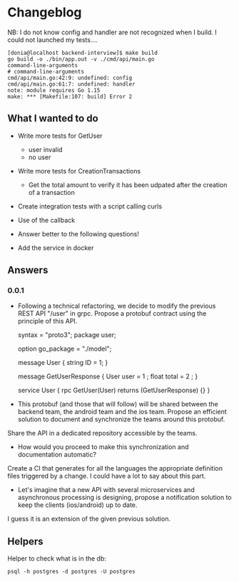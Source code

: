 # Changeblog

NB: I do not know config and handler are not recognized when I build.
I could not launched my tests....

    [donia@localhost backend-interview]$ make build
    go build -o ./bin/app.out -v ./cmd/api/main.go
    command-line-arguments
    # command-line-arguments
    cmd/api/main.go:42:9: undefined: config
    cmd/api/main.go:61:7: undefined: handler
    note: module requires Go 1.15
    make: *** [Makefile:107: build] Error 2


## What I wanted to do

- Write more tests for GetUser
    - user invalid
    - no user
    
- Write more tests for CreationTransactions
    - Get the total amount to verify it has been udpated after the creation of a transaction
   
- Create integration tests with a script calling curls

- Use of the callback

- Answer better to the following questions! 

- Add the service in docker

## Answers

### 0.0.1

- Following a technical refactoring, we decide to modify the previous REST API "/user" in grpc. Propose a protobuf contract using the principle of this API.


    syntax = "proto3";
    package user;
    
    option go_package = "./model";
    
    message User {
      string ID = 1;
    }
    
    message GetUserResponse {
        User user = 1 ; 
        float total = 2 ;
    }
    
    service User {
      rpc GetUser(User) returns (GetUserResponse) {}
    }


- This protobuf (and those that will follow) will be shared between the backend team, the android team and the ios team. 
Propose an efficient solution to document and synchronize the teams around this protobuf. 

Share the API in a dedicated repository accessible by the teams.

- How would you proceed to make this synchronization and documentation automatic?

Create a CI that generates for all the languages the appropriate definition files triggered by a change. 
I could have a lot to say about this part.

- Let's imagine that a new API with several microservices and asynchronous processing is designing, propose a notification solution to keep the clients (ios/android) up to date.

I guess it is an extension of the given previous solution.

## Helpers
Helper to check what is in the db:

    psql -h postgres -d postgres -U postgres

